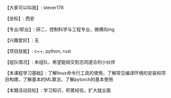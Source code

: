 
【大家可以叫我】: stever178

【坐标】: 西安

【专业/职业】: 研二，控制科学与工程专业，做横向ing

【兴趣爱好】: 无

【项目技能】: c++, python, rust

【组队情况】: 未组队，希望能结交到志同道合的小伙伴

【本课程学习基础】: 了解linux命令行工具的使用，了解常见编译环境的安装和项目构建，了解基本的ML算法，了解pytorch的基本使用

【本期活动目标】: 学习知识，积累经验，扩大就业面